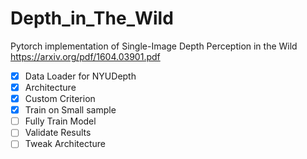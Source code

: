 # Depth_in_The_Wild
Pytorch implementation of Single-Image Depth Perception in the Wild https://arxiv.org/pdf/1604.03901.pdf

- [x] Data Loader for NYUDepth
- [x] Architecture
- [x] Custom Criterion
- [x] Train on Small sample
- [ ] Fully Train Model
- [ ] Validate Results
- [ ] Tweak Architecture
